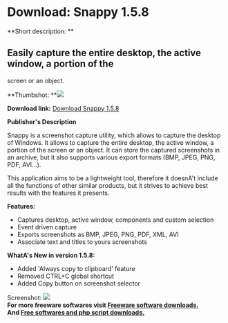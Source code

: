 # Download: Snappy 1.5.8

**Short description: **

## Easily capture the entire desktop, the active window, a portion of the
screen or an object.

  
**Thumbshot: **![](http://www.freewarefiles.com/screenshot/snappy_md.jpg)   
  
**Download link:** [Download Snappy 1.5.8](http://freesoftwares.boysofts.com/Snappy_program_40635.html)  
  

**Publisher's Description**  
  

Snappy is a screenshot capture utility, which allows to capture the desktop of
Windows. It allows to capture the entire desktop, the active window, a portion
of the screen or an object. It can store the captured screenshots in an
archive, but it also supports various export formats (BMP, JPEG, PNG, PDF,
AVI...).

This application aims to be a lightweight tool, therefore it doesnA't include
all the functions of other similar products, but it strives to achieve best
results with the features it presents.

**Features:**

  * Captures desktop, active window, components and custom selection 
  * Event driven capture 
  * Exports screenshots as BMP, JPEG, PNG, PDF, XML, AVI 
  * Associate text and titles to yours screenshots 

**WhatA's New in version 1.5.8:**

  * Added 'Always copy to clipboard' feature 
  * Removed CTRL+C global shortcut 
  * Added Copy button on screenshot selector 

  
  
Screenshot: ![](http://www.freewarefiles.com/screenshot/snappy.jpg)  
**For more freeware softwares visit [Freeware software downloads.](http://freesoftwares.boysofts.com/)**   
**And [Free softwares and php script downloads.](http://www.boysofts.com/)**

